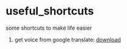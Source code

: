 # useful_shortcuts
some shortcuts to make life easier
1. get voice from google translate: [download](https://www.icloud.com/shortcuts/c81ddc394ae84089b2e81775963c0f5e)
